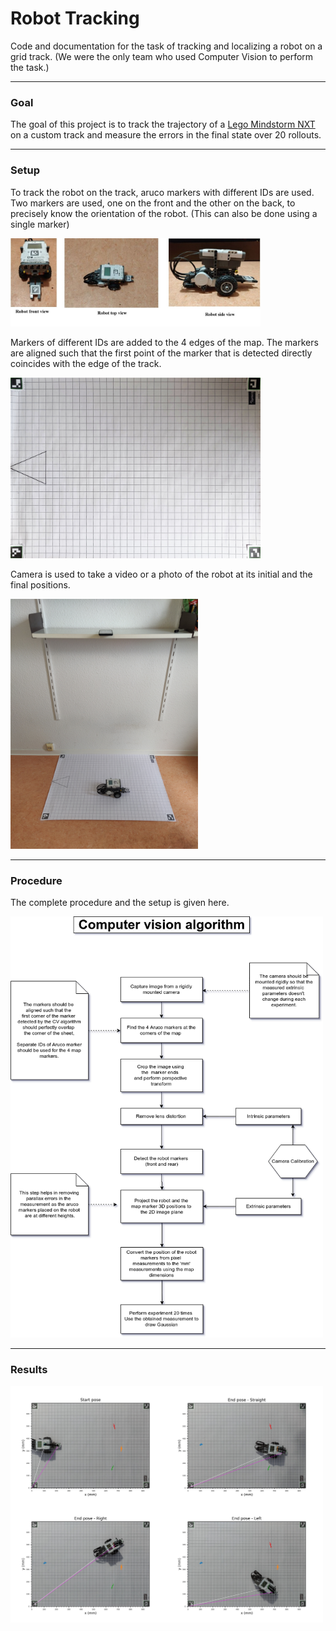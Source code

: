 # Robot Tracking
Code and documentation for the task of tracking and localizing a robot on a grid track.
(We were the only team who used Computer Vision to perform the task.)

--------------------------------
### Goal
The goal of this project is to track the trajectory of a [Lego Mindstorm NXT](https://robots.ieee.org/robots/mindstorms/) on a custom track and measure the errors in the final state over 20 rollouts.

--------------------------------
### Setup

To track the robot on the track, aruco markers with different IDs are used.
Two markers are used, one on the front and the other on the back, to precisely know the orientation of the robot. (This can also be done using a single marker)   

<img src="/images/collage.jpg" width="400">

Markers of different IDs are added to the 4 edges of the map.
The markers are aligned such that the first point of the marker that is detected directly coincides with the edge of the track. 

<img src="/images/map_small.png" width="400">

Camera is used to take a video or a photo of the robot at its initial and the final positions. 

<img src="/images/apparatus_front_view.png" width="300">

--------------------------------
### Procedure
The complete procedure and the setup is given here.

<img src="/images/pipeline.png" width="500">

--------------------------------
### Results

<img src="/images/all_images.jpg" width="500">


